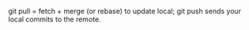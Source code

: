 git pull = fetch + merge (or rebase) to update local; git push sends your local commits to the remote.
